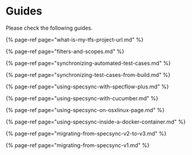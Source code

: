 # Guides

Please check the following guides.

{% page-ref page="what-is-my-tfs-project-url.md" %}

{% page-ref page="filters-and-scopes.md" %}

{% page-ref page="synchronizing-automated-test-cases.md" %}

{% page-ref page="synchronizing-test-cases-from-build.md" %}

{% page-ref page="using-specsync-with-specflow-plus.md" %}

{% page-ref page="using-specsync-with-cucumber.md" %}

{% page-ref page="using-specsync-on-osxlinux-page.md" %}

{% page-ref page="using-specsync-inside-a-docker-container.md" %}

{% page-ref page="migrating-from-specsync-v2-to-v3.md" %}

{% page-ref page="migrating-from-specsync-v1.md" %}

